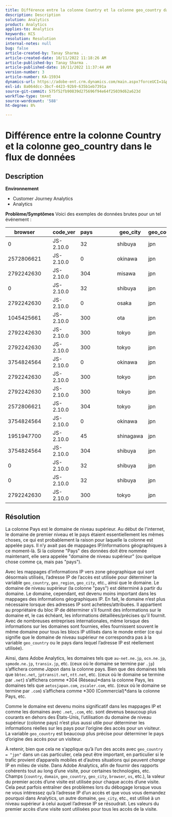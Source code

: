 ```yaml
---
title: Différence entre la colonne Country et la colonne geo_country dans le flux de données
description: Description
solution: Analytics
product: Analytics
applies-to: Analytics
keywords: KCS
resolution: Resolution
internal-notes: null
bug: false
article-created-by: Tanay Sharma .
article-created-date: 10/11/2022 11:18:26 AM
article-published-by: Tanay Sharma .
article-published-date: 10/11/2022 11:37:44 AM
version-number: 3
article-number: KA-15934
dynamics-url: https://adobe-ent.crm.dynamics.com/main.aspx?forceUCI=1&pagetype=entityrecord&etn=knowledgearticle&id=49eac867-5649-ed11-bba2-0022480868ff
exl-id: 8a064dcc-3bcf-4423-92b9-635b1eb7391a
source-git-commit: 575f52fb90839d275696f94e64f25039d62a623d
workflow-type: tm+mt
source-wordcount: '588'
ht-degree: 8%

---
```


# Différence entre la colonne Country et la colonne geo_country dans le flux de données

## Description

<b>Environnement</b>
- Customer Journey Analytics
- Analytics



<b>Problème/Symptômes</b>
Voici des exemples de données brutes pour un tel événement :


| browser |   | code_ver | pays |   |   |   | geo_city | geo_country |   |   |   |   |
| --- | --- | --- | --- | --- | --- | --- | --- | --- | --- | --- | --- | --- |
| 0 |   | JS-2.10.0 | 32 |   |   |   | shibuya | jpn |   |   |   |   |
| 2572806621 |   | JS-2.10.0 | 0 |   |   |   | okinawa | jpn |   |   |   |   |
| 2792242630 |   | JS-2.10.0 | 304 |   |   |   | misawa | jpn |   |   |   |   |
| 0 |   | JS-2.10.0 | 32 |   |   |   | shibuya | jpn |   |   |   |   |
| 2792242630 |   | JS-2.10.0 | 0 |   |   |   | osaka | jpn |   |   |   |   |
| 1045425661 |   | JS-2.10.0 | 300 |   |   |   | ota | jpn |   |   |   |   |
| 2792242630 |   | JS-2.10.0 | 300 |   |   |   | tokyo | jpn |   |   |   |   |
| 2792242630 |   | JS-2.10.0 | 300 |   |   |   | tokyo | jpn |   |   |   |   |
| 3754824564 |   | JS-2.10.0 | 0 |   |   |   | okinawa | jpn |   |   |   |   |
| 2792242630 |   | JS-2.10.0 | 300 |   |   |   | tokyo | jpn |   |   |   |   |
| 2792242630 |   | JS-2.10.0 | 300 |   |   |   | tokyo | jpn |   |   |   |   |
| 2572806621 |   | JS-2.10.0 | 304 |   |   |   | tokyo | jpn |   |   |   |   |
| 3754824564 |   | JS-2.10.0 | 0 |   |   |   | okinawa | jpn |   |   |   |   |
| 1951947700 |   | JS-2.10.0 | 45 |   |   |   | shinagawa | jpn |   |   |   |   |
| 3754824564 |   | JS-2.10.0 | 304 |   |   |   | shibuya | jpn |   |   |   |   |
| 0 |   | JS-2.10.0 | 32 |   |   |   | shibuya | jpn |   |   |   |   |
| 0 |   | JS-2.10.0 | 32 |   |   |   | shibuya | jpn |   |   |   |   |
| 2792242630 |   | JS-2.10.0 | 300 |   |   |   | tokyo | jpn |   |   |   |   |





## Résolution


La colonne Pays est le domaine de niveau supérieur. Au début de l&#39;internet, le domaine de premier niveau et le pays étaient essentiellement les mêmes choses, ce qui est probablement la raison pour laquelle la colonne est appelée pays. Il n’y avait pas de mappages IP/informations géographiques à ce moment-là. Si la colonne &quot;Pays&quot; des données doit être nommée maintenant, elle sera appelée &quot;domaine de niveau supérieur&quot; (ou quelque chose comme ça, mais pas &quot;pays&quot;).

Avec les mappages d’informations IP vers zone géographique qui sont désormais utilisés, l’adresse IP de l’accès est utilisée pour déterminer la variable `geo_country`, `geo_region`, `geo_city`, etc., ainsi que le domaine. Le domaine de niveau supérieur (la colonne &quot;pays&quot;) est déterminé à partir du domaine. Le domaine, cependant, est devenu moins important dans les mappages des informations géographiques IP.
En fait, le domaine n’est plus nécessaire lorsque des adresses IP sont achetées/attribuées. Il appartient au propriétaire du bloc IP de déterminer s’il fournit des informations sur le domaine et, le cas échéant, les informations détaillées/précises qu’il fournit. Avec de nombreuses entreprises internationales, même lorsque des informations sur les domaines sont fournies, elles fournissent souvent le même domaine pour tous les blocs IP utilisés dans le monde entier (ce qui signifie que le domaine de niveau supérieur ne correspondra pas à la variable `geo_country` ou le pays dans lequel l’adresse IP est réellement utilisée).

Ainsi, dans Adobe Analytics, les domaines tels que `au-net.ne.jp`, `ocn.ne.jp`, `spmode.ne.jp`, `transix.jp`, etc. (ceux où le domaine se termine par `.jp`) s’affichera comme *Japon* dans la colonne pays. Bien que des domaines tels que `bbtec.net`, `jptransit.net`, `ntt.net`, etc. (ceux où le domaine se termine par `.net`) s’affichera comme *304 (Réseau)*dans la colonne Pays, les domaines tels que `aetosjapan.com`, `zscaler.com`, etc. (ceux où le domaine se termine par `.com`) s’affichera comme *300 (Commercial)*dans la colonne Pays, etc.

Comme le domaine est devenu moins significatif dans les mappages IP et comme les domaines avec `.net`, `.com`, etc. sont devenus beaucoup plus courants en dehors des États-Unis, l’utilisation du domaine de niveau supérieur (colonne pays) n’est plus aussi utile pour déterminer les informations réelles sur les pays pour l’origine des accès pour un visiteur. La variable `geo_country` est beaucoup plus précise pour déterminer le pays d’origine des accès pour un visiteur.

À retenir, bien que cela ne s’applique qu’à l’un des accès avec `geo_country = "jpn"` dans un cas particulier, cela peut être important, en particulier si le trafic provient d’appareils mobiles et d’autres situations qui peuvent *change* IP en milieu de visite. Dans Adobe Analytics, afin de fournir des rapports cohérents tout au long d’une visite, pour certaines technologies, etc. Champs (`country`, `domain`, `geo_country`, `geo_city`, `browser`, `os`, etc.), la valeur du premier accès d’une visite est utilisée pour chaque accès d’une visite. Cela peut parfois entraîner des problèmes lors du débogage lorsque vous ne vous intéressez qu’à l’adresse IP d’un accès et que vous vous demandez pourquoi dans Analytics, un autre domaine, `geo_city`, etc., est utilisé à un niveau supérieur à celui auquel l’adresse IP se résoudrait. Les valeurs du premier accès d’une visite sont utilisées pour tous les accès de la visite.
